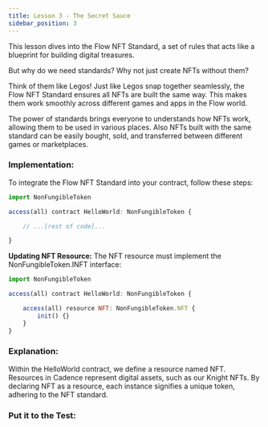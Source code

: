 ```yaml
---
title: Lesson 3 - The Secret Sauce
sidebar_position: 3
---
```


This lesson dives into the Flow NFT Standard, a set of rules that acts like a blueprint for building digital treasures.

But why do we need standards? Why not just create NFTs without them?

Think of them like Legos! Just like Legos snap together seamlessly, the Flow NFT Standard ensures all NFTs are built the same way. This makes them work smoothly across different games and apps in the Flow world.

The power of standards brings everyone to understands how NFTs work, allowing them to be used in various places. Also NFTs built with the same standard can be easily bought, sold, and transferred between different games or marketplaces.

### **Implementation:**

To integrate the Flow NFT Standard into your contract, follow these steps:

```jsx
import NonFungibleToken

access(all) contract HelloWorld: NonFungibleToken {

    // ...[rest of code]...

}
```

**Updating NFT Resource:**
The NFT resource must implement the NonFungibleToken.INFT interface:

```jsx
import NonFungibleToken

access(all) contract HelloWorld: NonFungibleToken {

    access(all) resource NFT: NonFungibleToken.NFT {
        init() {}
    }
}
```

### **Explanation:**

Within the HelloWorld contract, we define a resource named NFT. Resources in Cadence represent digital assets, such as our Knight NFTs. By declaring NFT as a resource, each instance signifies a unique token, adhering to the NFT standard.

### **Put it to the Test:**
